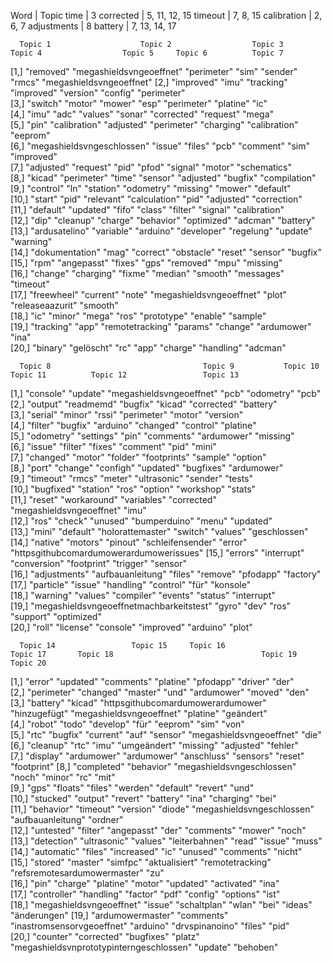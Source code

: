 Word 	 		| 	Topic
time			| 	3
corrected		|	5, 11, 12, 15
timeout			|	7, 8, 15
calibration		|	2, 6, 7
adjustments		|	8
battery			|	7, 13, 14, 17

      Topic 1                    Topic 2                  Topic 3          Topic 4                  Topic 5     Topic 6          Topic 7                 
 [1,] "removed"                  "megashieldsvngeoeffnet" "perimeter"      "sim"                    "sender"    "rmcs"           "megashieldsvngeoeffnet"
 [2,] "improved"                 "imu"                    "tracking"       "improved"               "version"   "config"         "perimeter"             
 [3,] "switch"                   "motor"                  "mower"          "esp"                    "perimeter" "platine"        "ic"                    
 [4,] "imu"                      "adc"                    "values"         "sonar"                  "corrected" "request"        "mega"                  
 [5,] "pin"                      "calibration"            "adjusted"       "perimeter"              "charging"  "calibration"    "eeprom"                
 [6,] "megashieldsvngeschlossen" "issue"                  "files"          "pcb"                    "comment"   "sim"            "improved"              
 [7,] "adjusted"                 "request"                "pid"            "pfod"                   "signal"    "motor"          "schematics"            
 [8,] "kicad"                    "perimeter"              "time"           "sensor"                 "adjusted"  "bugfix"         "compilation"           
 [9,] "control"                  "ln"                     "station"        "odometry"               "missing"   "mower"          "default"               
[10,] "start"                    "pid"                    "relevant"       "calculation"            "pid"       "adjusted"       "correction"            
[11,] "default"                  "updated"                "fifo"           "class"                  "filter"    "signal"         "calibration"           
[12,] "dip"                      "cleanup"                "charge"         "behavior"               "optimized" "adcman"         "battery"               
[13,] "ardusatelino"             "variable"               "arduino"        "developer"              "regelung"  "update"         "warning"               
[14,] "dokumentation"            "mag"                    "correct"        "obstacle"               "reset"     "sensor"         "bugfix"                
[15,] "rpm"                      "angepasst"              "fixes"          "gps"                    "removed"   "mpu"            "missing"               
[16,] "change"                   "charging"               "fixme"          "median"                 "smooth"    "messages"       "timeout"               
[17,] "freewheel"                "current"                "note"           "megashieldsvngeoeffnet" "plot"      "releaseaazurit" "smooth"                
[18,] "ic"                       "minor"                  "mega"           "ros"                    "prototype" "enable"         "sample"                
[19,] "tracking"                 "app"                    "remotetracking" "params"                 "change"    "ardumower"      "ina"                   
[20,] "binary"                   "gelöscht"               "rc"             "app"                    "charge"    "handling"       "adcman"                

      Topic 8                                  Topic 9           Topic 10                 Topic 11          Topic 12                 Topic 13                                
 [1,] "console"                                "update"          "megashieldsvngeoeffnet" "pcb"             "odometry"               "pcb"                                   
 [2,] "output"                                 "readmemd"        "bugfix"                 "kicad"           "corrected"              "battery"                               
 [3,] "serial"                                 "minor"           "rssi"                   "perimeter"       "motor"                  "version"                               
 [4,] "filter"                                 "bugfix"          "arduino"                "changed"         "control"                "platine"                               
 [5,] "odometry"                               "settings"        "pin"                    "comments"        "ardumower"              "missing"                               
 [6,] "issue"                                  "filter"          "fixes"                  "comment"         "pid"                    "mini"                                  
 [7,] "changed"                                "motor"           "folder"                 "footprints"      "sample"                 "option"                                
 [8,] "port"                                   "change"          "configh"                "updated"         "bugfixes"               "ardumower"                             
 [9,] "timeout"                                "rmcs"            "meter"                  "ultrasonic"      "sender"                 "tests"                                 
[10,] "bugfixed"                               "station"         "ros"                    "option"          "workshop"               "stats"                                 
[11,] "reset"                                  "workaround"      "variables"              "corrected"       "megashieldsvngeoeffnet" "imu"                                   
[12,] "ros"                                    "check"           "unused"                 "bumperduino"     "menu"                   "updated"                               
[13,] "mini"                                   "default"         "holorattemaster"        "switch"          "values"                 "geschlossen"                           
[14,] "native"                                 "motors"          "pinout"                 "schleifensender" "error"                  "httpsgithubcomardumowerardumowerissues"
[15,] "errors"                                 "interrupt"       "conversion"             "footprint"       "trigger"                "sensor"                                
[16,] "adjustments"                            "aufbauanleitung" "files"                  "remove"          "pfodapp"                "factory"                               
[17,] "particle"                               "issue"           "handling"               "control"         "für"                    "konsole"                               
[18,] "warning"                                "values"          "compiler"               "events"          "status"                 "interrupt"                             
[19,] "megashieldsvngeoeffnetmachbarkeitstest" "gyro"            "dev"                    "ros"             "support"                "optimized"                             
[20,] "roll"                                   "license"         "console"                "improved"        "arduino"                "plot"                                  

      Topic 14                 Topic 15     Topic 16                           Topic 17       Topic 18                                 Topic 19                     Topic 20    
 [1,] "error"                  "updated"    "comments"                         "platine"      "pfodapp"                                "driver"                     "der"       
 [2,] "perimeter"              "changed"    "master"                           "und"          "ardumower"                              "moved"                      "den"       
 [3,] "battery"                "kicad"      "httpsgithubcomardumowerardumower" "hinzugefügt"  "megashieldsvngeoeffnet"                 "platine"                    "geändert"  
 [4,] "robot"                  "todo"       "develop"                          "für"          "eeprom"                                 "sim"                        "von"       
 [5,] "rtc"                    "bugfix"     "current"                          "auf"          "sensor"                                 "megashieldsvngeoeffnet"     "die"       
 [6,] "cleanup"                "rtc"        "imu"                              "umgeändert"   "missing"                                "adjusted"                   "fehler"    
 [7,] "display"                "ardumower"  "ardumower"                        "anschluss"    "sensors"                                "reset"                      "footprint" 
 [8,] "completed"              "behavior"   "megashieldsvngeschlossen"         "noch"         "minor"                                  "rc"                         "mit"       
 [9,] "gps"                    "floats"     "files"                            "werden"       "default"                                "revert"                     "und"       
[10,] "stucked"                "output"     "revert"                           "battery"      "ina"                                    "charging"                   "bei"       
[11,] "behavior"               "timeout"    "version"                          "diode"        "megashieldsvngeschlossen"               "aufbauanleitung"            "ordner"    
[12,] "untested"               "filter"     "angepasst"                        "der"          "comments"                               "mower"                      "noch"      
[13,] "detection"              "ultrasonic" "values"                           "leiterbahnen" "read"                                   "issue"                      "muss"      
[14,] "automatic"              "files"      "increased"                        "ic"           "unused"                                 "comments"                   "nicht"     
[15,] "stored"                 "master"     "simfpc"                           "aktualisiert" "remotetracking"                         "refsremotesardumowermaster" "zu"        
[16,] "pin"                    "charge"     "platine"                          "motor"        "updated"                                "activated"                  "ina"       
[17,] "controller"             "handling"   "factor"                           "pdf"          "config"                                 "options"                    "ist"       
[18,] "megashieldsvngeoeffnet" "issue"      "schaltplan"                       "wlan"         "bei"                                    "ideas"                      "änderungen"
[19,] "ardumowermaster"        "comments"   "inastromsensorvgeoeffnet"         "arduino"      "drvspinanoino"                          "files"                      "pid"       
[20,] "counter"                "corrected"  "bugfixes"                         "platz"        "megashieldsvnprototypinterngeschlossen" "update"                     "behoben"   
> 